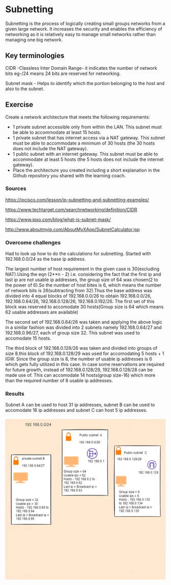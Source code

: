 #  Subnetting

Subnetting is the process of logically creating small groups networks from a given large network. It increases the security and enables the efficiency of networking as it is relatively easy to manage small networks rather than managing one big network.

## Key terminologies

CIDR -Classless Inter Domain Range- it indicates the number of network bits eg-/24 means 24 bits are reserved for networking.

Subnet mask - Helps to identify which the portion belonging to the host and also to the subnet.

## Exercise

Create a network architecture that meets the following requirements:

- 1 private subnet accessible only from within the LAN. This subnet must be able to accommodate at least 15 hosts.
- 1 private subnet that has internet access via a NAT gateway. This subnet must be able to accommodate a minimum of 30 hosts (the 30 hosts does not include the NAT gateway).
- 1 public subnet with an internet gateway. This subnet must be able to accommodate at least 5 hosts (the 5 hosts does not include the internet gateway).
- Place the architecture you created including a short explanation in the Github repository you shared with the learning coach.
### Sources

https://ipcisco.com/lesson/ip-subnetting-and-subnetting-examples/

https://www.techtarget.com/searchnetworking/definition/CIDR

https://www.ipxo.com/blog/what-is-subnet-mask/

http://www.aboutmyip.com/AboutMyXApp/SubnetCalculator.jsp

### Overcome challenges

Had to look up how to do the calculations for subnetting.
Started with 192.168.0.0/24 as the base ip address.

The largest number of host requirement in the given case is 30(excluding NAT).Using the eqn (2**n - 2) i.e. considering the fact that the first ip and last ip are not usable ip addresses, the group size of 64 was chosen(2 to the power of 6).So the number of host bites is 6, which means the number of network bits is 26(subtracting from 32).Thus  the base address was divided into 4 equal blocks of 192.168.0.0/26 to obtain 192.168.0.0/26, 192.168.0.64/26, 192.168.0.128/26, 192.168.0.192/26.
The first set of this block was reserved to accomodate 30 hosts(Group size is 64 which means 62 usable addresses are available)

The second set of 192.168.0.64/26 was taken and applying the above logic in a similar fashion was divided into 2 subnets namely 192.168.0.64/27 and 192.168.0.96/27, each of group size 32. This subnet was used to accomodate 15 hosts.

The third block of 192.168.0.128/26 was taken and divided into groups of size 8.this block of 192.168.0.128/29 was used for accomodating 5 hosts + 1 IGW. Since the group size is 8, the number of usable ip addresses is 6 which gets fully utilized in this case. In case some reservations are required for future growth, instead of 
192.168.0.128/29, 192.168.0.128/28 can be made use of. This can accomodate 14 hosts(group size-16) which more than the required number of 6 usable ip addresses.

### Results
Subnet A can be used to host 31 ip addresses, subnet B can be used to accomodate 16 ip addresses and subnet C can host 5 ip addresses.

##### ![NTW-06-01img](https://github.com/Techgrounds-Cloud-9/cloud-9-jsm-1985/blob/main/00_includes/Week-02/NTW/NTW-06-subnet.png)











